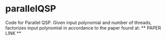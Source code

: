 # parallelQSP
Code for Parallel QSP. Given input polynomial and number of threads, factorizes input polynomial in accordance to the paper found at:
** PAPER LINK **
